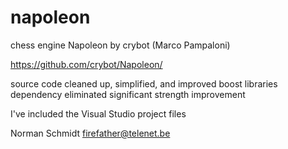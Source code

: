 # napoleon
 
chess engine Napoleon by crybot (Marco Pampaloni)

https://github.com/crybot/Napoleon/

source code cleaned up, simplified, and improved
boost libraries dependency eliminated
significant strength improvement

I've included the Visual Studio project files

Norman Schmidt firefather@telenet.be
